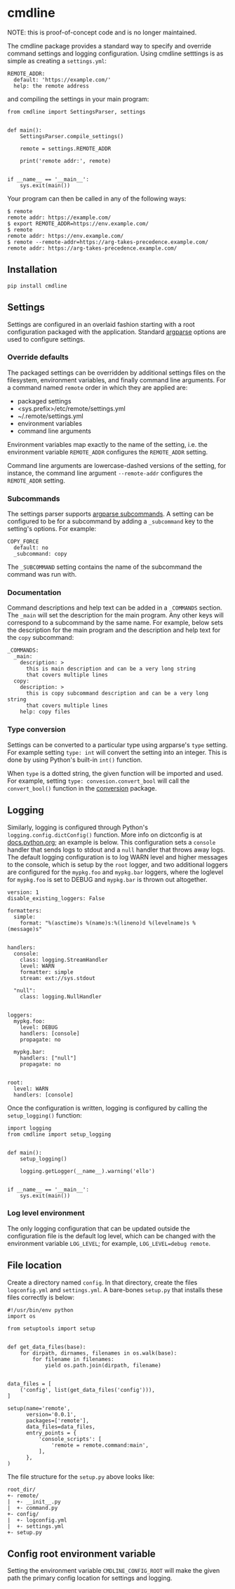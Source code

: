 # cmdline

NOTE: this is proof-of-concept code and is no longer maintained.

The cmdline package provides a standard way to specify and override command settings and logging configuration.  Using cmdline setttings is as simple as creating a `settings.yml`:
```
REMOTE_ADDR:
  default: 'https://example.com/'
  help: the remote address
```
and compiling the settings in your main program:
```
from cmdline import SettingsParser, settings


def main():
    SettingsParser.compile_settings()

    remote = settings.REMOTE_ADDR

    print('remote addr:', remote)


if __name__ == '__main__':
    sys.exit(main())
```
Your program can then be called in any of the following ways:
```
$ remote
remote addr: https://example.com/
$ export REMOTE_ADDR=https://env.example.com/
$ remote
remote addr: https://env.example.com/
$ remote --remote-addr=https://arg-takes-precedence.example.com/
remote addr: https://arg-takes-precedence.example.com/
```

## Installation
```
pip install cmdline
```

## Settings
Settings are configured in an overlaid fashion starting with a root configuration packaged with the application.  Standard [argparse](https://docs.python.org/3/library/argparse.html) options are used to configure settings.

### Override defaults
The packaged settings can be overridden by additional settings files on the filesystem, environment variables, and finally command line arguments.  For a command named `remote` order in which they are applied are:

- packaged settings
- <sys.prefix>/etc/remote/settings.yml
- ~/.remote/settings.yml
- environment variables
- command line arguments

Environment variables map exactly to the name of the setting, i.e. the environment variable `REMOTE_ADDR` configures the `REMOTE_ADDR` setting.

Command line arguments are lowercase-dashed versions of the setting, for instance, the command line argument `--remote-addr` configures the `REMOTE_ADDR` setting.

### Subcommands
The settings parser supports [argparse subcommands](https://docs.python.org/3/library/argparse.html#sub-commands).  A setting can be configured to be for a subcommand by adding a `_subcommand` key to the setting's options.  For example:
```
COPY_FORCE
  default: no
  _subcommand: copy
```
The `_SUBCOMMAND` setting contains the name of the subcommand the command was run with.

### Documentation
Command descriptions and help text can be added in a `_COMMANDS` section.  The `_main` will set the description for the main program.  Any other keys will correspond to a subcommand by the same name.  For example, below sets the description for the main program and the description and help text for the `copy` subcommand:
```
_COMMANDS:
  _main:
    description: >
      this is main description and can be a very long string
      that covers multiple lines
  copy:
    description: >
      this is copy subcommand description and can be a very long string
      that covers multiple lines
    help: copy files
```
### Type conversion
Settings can be converted to a particular type using argparse's `type` setting.  For example setting `type: int` will convert the setting into an integer.  This is done by using Python's built-in `int()` function.

When `type` is a dotted string, the given function will be imported and used.  For example, setting `type: convesion.convert_bool` will call the `convert_bool()` function in the [conversion](https://pypi.python.org/pypi/conversion) package.

## Logging
Similarly, logging is configured through Python's `logging.config.dictConfig()` function.  More info on dictconfig is at [docs.python.org](https://docs.python.org/3/library/logging.config.html#logging.config.dictConfig); an example is below.  This configuration sets a `console` handler that sends logs to stdout and a `null` handler that throws away logs.  The default logging configuration is to log WARN level and higher messages to the console, which is setup by the `root` logger, and two additional loggers are configured for the `mypkg.foo` and `mypkg.bar` loggers, where the loglevel for `mypkg.foo` is set to DEBUG and `mypkg.bar` is thrown out altogether.

```
version: 1
disable_existing_loggers: False

formatters:
  simple:
    format: "%(asctime)s %(name)s:%(lineno)d %(levelname)s %(message)s"


handlers:
  console:
    class: logging.StreamHandler
    level: WARN
    formatter: simple
    stream: ext://sys.stdout

  "null":
    class: logging.NullHandler


loggers:
  mypkg.foo:
    level: DEBUG
    handlers: [console]
    propagate: no

  mypkg.bar:
    handlers: ["null"]
    propagate: no


root:
  level: WARN
  handlers: [console]
```
Once the configuration is written, logging is configured by calling the `setup_logging()` function:
```
import logging
from cmdline import setup_logging


def main():
    setup_logging()

    logging.getLogger(__name__).warning('ello')


if __name__ == '__main__':
    sys.exit(main())
```
### Log level environment
The only logging configuration that can be updated outside the configuration file is the default log level, which can be changed with the environment variable `LOG_LEVEL`; for example, `LOG_LEVEL=debug remote`.

## File location
Create a directory named `config`.  In that directory, create the files `logconfig.yml` and `settings.yml`.  A bare-bones `setup.py` that installs these files correctly is below:
```
#!/usr/bin/env python 
import os

from setuptools import setup


def get_data_files(base):
    for dirpath, dirnames, filenames in os.walk(base):
        for filename in filenames:
            yield os.path.join(dirpath, filename)


data_files = [
    ('config', list(get_data_files('config'))),
]

setup(name='remote',
      version='0.0.1',
      packages=['remote'],
      data_files=data_files,
      entry_points = {
          'console_scripts': [
              'remote = remote.command:main',
          ],
      },
)
```
The file structure for the `setup.py` above looks like:
```
root_dir/
+- remote/
|  +- __init__.py
|  +- command.py
+- config/
|  +- logconfig.yml
|  +- settings.yml
+- setup.py
```
## Config root environment variable
Setting the environment variable `CMDLINE_CONFIG_ROOT` will make the given path the primary config location for settings and logging.
